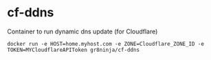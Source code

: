 # cf-ddns
Container to run dynamic dns update (for Cloudflare)

```commandline
docker run -e HOST=home.myhost.com -e ZONE=Cloudflare_ZONE_ID -e TOKEN=MYCloudflareAPIToken gr8ninja/cf-ddns 
```